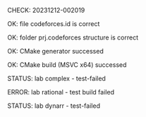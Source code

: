 CHECK: 20231212-002019
OK: file codeforces.id is correct
OK: folder prj.codeforces structure is correct
OK: CMake generator successed
OK: CMake build (MSVC x64) successed
STATUS: lab complex - test-failed
ERROR: lab rational - test build failed
STATUS: lab dynarr - test-failed

